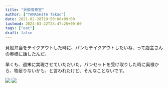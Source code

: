 ```yaml
---
title: "貝殻喫茶室"
author: ["YAMASHITA Takao"]
date: 2021-02-28T19:50:00+09:00
lastmod: 2024-03-22T23:47:25+09:00
tags: ["eat"]
draft: false
---
```


貝殻弁当をテイクアウトした時に、パンもテイクアウトしたいね、って店主さんの奥様に話したんだ。

早くも、週末に実現させていただいた。パンセットを受け取りした時に奥様から、物足りないかも、と言われたけど、そんなことないです。

![](/images/kaigara-01.jpeg)
![](/images/kaigara-02.jpeg)
